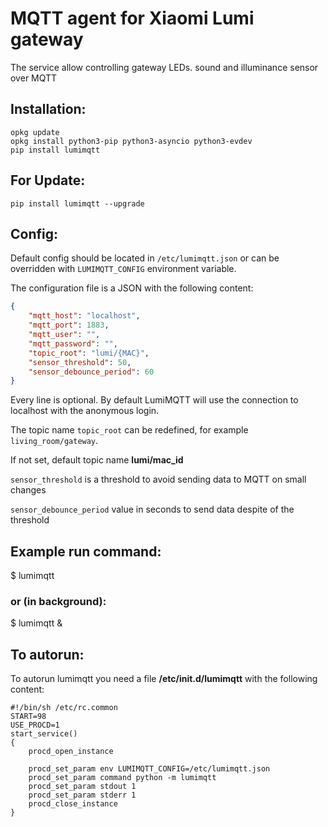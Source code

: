 # MQTT agent for Xiaomi Lumi gateway

The service allow controlling gateway LEDs. sound and illuminance 
sensor over MQTT

## Installation:

    opkg update 
    opkg install python3-pip python3-asyncio python3-evdev
    pip install lumimqtt

## For Update:

    pip install lumimqtt --upgrade

## Config:
Default config should be located in `/etc/lumimqtt.json` or 
can be overridden with `LUMIMQTT_CONFIG` environment variable.

The configuration file is a JSON with the following content:

```json
{
    "mqtt_host": "localhost",
    "mqtt_port": 1883,
    "mqtt_user": "",
    "mqtt_password": "",
    "topic_root": "lumi/{MAC}",
    "sensor_threshold": 50,
    "sensor_debounce_period": 60
}
```
Every line is optional. By default LumiMQTT will use the connection
to localhost with the anonymous login.

The topic name `topic_root` can be redefined, for example `living_room/gateway`.

If not set, default topic name **lumi/mac_id**

`sensor_threshold` is a threshold to avoid sending data to MQTT on small 
changes

`sensor_debounce_period` value in seconds to send data despite of the threshold

## Example run command:

$ lumimqtt

### or (in background):

$ lumimqtt &

## To autorun:
To autorun lumimqtt you need a file 
 **/etc/init.d/lumimqtt** with the following content:

    #!/bin/sh /etc/rc.common
    START=98
    USE_PROCD=1
    start_service()
    {
		procd_open_instance

		procd_set_param env LUMIMQTT_CONFIG=/etc/lumimqtt.json
		procd_set_param command python -m lumimqtt
		procd_set_param stdout 1
		procd_set_param stderr 1
		procd_close_instance
	}
